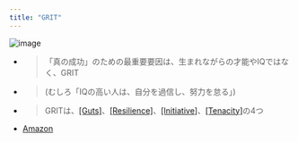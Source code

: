 ```yaml
---
title: "GRIT"
---
```


![image](https://gyazo.com/856cfbb3d605ccd3e842baab69df4bbf/thumb/1000)
- > 「真の成功」のための最重要要因は、生まれながらの才能やIQではなく、GRIT
- >  (むしろ「IQの高い人は、自分を過信し、努力を怠る」)
- > GRITは、[[Guts]]([[度胸]])、[[Resilience]]([[復元力]])、[[Initiative]]([[自発性]])、[[Tenacity]]([[執念]])の4つ
- [Amazon](https://amzn.to/2zlWWdd)
